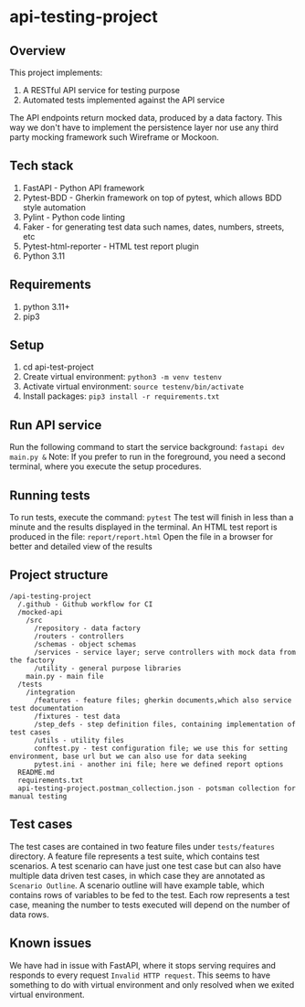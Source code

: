 # api-testing-project
## Overview
This project implements:
1. A RESTful API service for testing purpose
2. Automated tests implemented against the API service

The API endpoints return mocked data, produced by a data factory. This way
we don't have to implement the persistence layer nor use any third party mocking
framework such Wireframe or Mockoon.

## Tech stack
1. FastAPI - Python API framework
2. Pytest-BDD - Gherkin framework on top of pytest, which allows BDD style automation
3. Pylint - Python code linting
4. Faker - for generating test data such names, dates, numbers, streets, etc
5. Pytest-html-reporter - HTML test report plugin
6. Python 3.11

## Requirements
1. python 3.11+
2. pip3

## Setup
1. cd api-test-project
2. Create virtual environment: `python3 -m venv testenv`
3. Activate virtual environment: `source testenv/bin/activate`
4. Install packages: `pip3 install -r requirements.txt`

## Run API service
Run the following command to start the service background:
```fastapi dev main.py &```
Note: If you prefer to run in the foreground, you need a second terminal, where
you execute the setup procedures.

## Running tests
To run tests, execute the command:
```pytest```
The test will finish in less than a minute and the results displayed in the terminal.
An HTML test report is produced in the file:
```report/report.html```
Open the file in a browser for better and detailed view of the results

## Project structure
```
/api-testing-project
  /.github - Github workflow for CI
  /mocked-api
    /src
      /repository - data factory
      /routers - controllers
      /schemas - object schemas
      /services - service layer; serve controllers with mock data from the factory
      /utility - general purpose libraries
    main.py - main file
  /tests
    /integration
      /features - feature files; gherkin documents,which also service test documentation
      /fixtures - test data
      /step_defs - step definition files, containing implementation of test cases
      /utils - utility files
      conftest.py - test configuration file; we use this for setting environment, base url but we can also use for data seeking
      pytest.ini - another ini file; here we defined report options
  README.md
  requirements.txt
  api-testing-project.postman_collection.json - potsman collection for manual testing
```

## Test cases
The test cases are contained in two feature files under `tests/features` directory.
A feature file represents a test suite, which contains test scenarios.
A test scenario can have just one test case but can also have multiple data driven
test cases, in which case they are annotated as `Scenario Outline`. A scenario outline
will have example table, which contains rows of variables to be fed to the test.
Each row represents a test case, meaning the number to tests executed will depend
on the number of data rows.

## Known issues
We have had in issue with FastAPI, where it stops serving requires and responds to every
request `Invalid HTTP request`. This seems to have something to do with virtual environment
and only resolved when we exited virtual environment.





